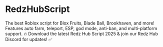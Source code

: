 # RedzHubScript
The best Roblox script for Blox Fruits, Blade Ball, Brookhaven, and more! Features auto farm, teleport, ESP, god mode, anti-ban, and multi-platform support. 🔥 Download the latest Redz Hub Script 2025 &amp; join our Redz Hub Discord for updates! ✅

